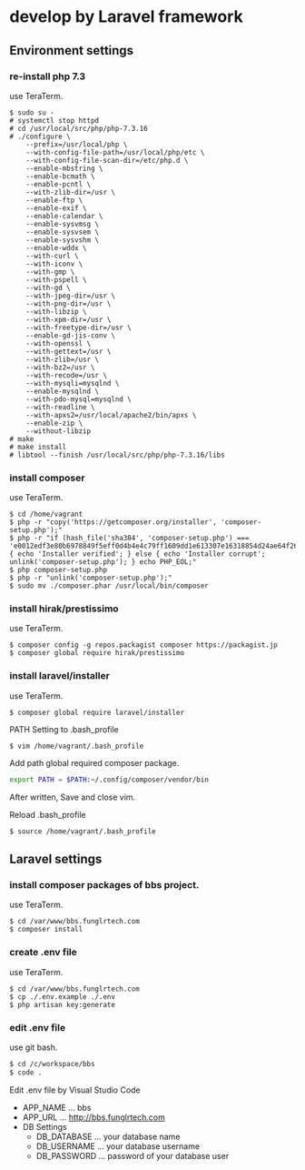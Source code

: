 # develop by Laravel framework

## Environment settings

### re-install php 7.3

use TeraTerm.

```shell
$ sudo su -
# systemctl stop httpd
# cd /usr/local/src/php/php-7.3.16
# ./configure \
    --prefix=/usr/local/php \
    --with-config-file-path=/usr/local/php/etc \
    --with-config-file-scan-dir=/etc/php.d \
    --enable-mbstring \
    --enable-bcmath \
    --enable-pcntl \
    --with-zlib-dir=/usr \
    --enable-ftp \
    --enable-exif \
    --enable-calendar \
    --enable-sysvmsg \
    --enable-sysvsem \
    --enable-sysvshm \
    --enable-wddx \
    --with-curl \
    --with-iconv \
    --with-gmp \
    --with-pspell \
    --with-gd \
    --with-jpeg-dir=/usr \
    --with-png-dir=/usr \
    --with-libzip \
    --with-xpm-dir=/usr \
    --with-freetype-dir=/usr \
    --enable-gd-jis-conv \
    --with-openssl \
    --with-gettext=/usr \
    --with-zlib=/usr \
    --with-bz2=/usr \
    --with-recode=/usr \
    --with-mysqli=mysqlnd \
    --enable-mysqlnd \
    --with-pdo-mysql=mysqlnd \
    --with-readline \
    --with-apxs2=/usr/local/apache2/bin/apxs \
    --enable-zip \
    --without-libzip
# make
# make install
# libtool --finish /usr/local/src/php/php-7.3.16/libs
```

### install composer

use TeraTerm.

```shell
$ cd /home/vagrant
$ php -r "copy('https://getcomposer.org/installer', 'composer-setup.php');"
$ php -r "if (hash_file('sha384', 'composer-setup.php') === 'e0012edf3e80b6978849f5eff0d4b4e4c79ff1609dd1e613307e16318854d24ae64f26d17af3ef0bf7cfb710ca74755a') { echo 'Installer verified'; } else { echo 'Installer corrupt'; unlink('composer-setup.php'); } echo PHP_EOL;"
$ php composer-setup.php
$ php -r "unlink('composer-setup.php');"
$ sudo mv ./composer.phar /usr/local/bin/composer
```

### install hirak/prestissimo

use TeraTerm.

```shell
$ composer config -g repos.packagist composer https://packagist.jp
$ composer global require hirak/prestissimo
```

### install laravel/installer

use TeraTerm.

```shell
$ composer global require laravel/installer
```

PATH Setting to .bash_profile

```shell
$ vim /home/vagrant/.bash_profile
```

Add path global required composer package.

```bash
export PATH = $PATH:~/.config/composer/vendor/bin
```

After written, Save and close vim.

Reload .bash_profile

```shell
$ source /home/vagrant/.bash_profile
```

## Laravel settings

### install composer packages of bbs project.

use TeraTerm.

```shell
$ cd /var/www/bbs.funglrtech.com
$ composer install
```

### create .env file

use TeraTerm.

```shell
$ cd /var/www/bbs.funglrtech.com
$ cp ./.env.example ./.env
$ php artisan key:generate
```

### edit .env file

use git bash.

```bash
$ cd /c/workspace/bbs
$ code .
```

Edit .env file by Visual Studio Code

* APP_NAME ... bbs
* APP_URL ... http://bbs.funglrtech.com
* DB Settings
    * DB_DATABASE ... your database name
    * DB_USERNAME ... your database username
    * DB_PASSWORD ... password of your database user
